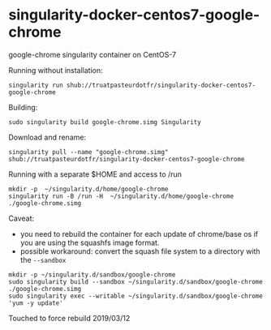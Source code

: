 # singularity-docker-centos7-google-chrome
google-chrome singularity container on CentOS-7


Running without installation:
```
singularity run shub://truatpasteurdotfr/singularity-docker-centos7-google-chrome
```
Building:
```
sudo singularity build google-chrome.simg Singularity
```
Download and rename:
```
singularity pull --name "google-chrome.simg" shub://truatpasteurdotfr/singularity-docker-centos7-google-chrome
```
Running with a separate $HOME and access to /run
```
mkdir -p  ~/singularity.d/home/google-chrome
singularity run -B /run -H  ~/singularity.d/home/google-chrome ./google-chrome.simg
```

Caveat:
- you need to rebuild the container for each update of chrome/base os if you are using the squashfs image format.
- possible workaround: convert the squash file system to a directory with the `--sandbox`
```
mkdir -p ~/singularity.d/sandbox/google-chrome
sudo singularity build --sandbox ~/singularity.d/sandbox/google-chrome ./google-chrome.simg
sudo singularity exec --writable ~/singularity.d/sandbox/google-chrome 'yum -y update'
```

Touched to force rebuild 2019/03/12
